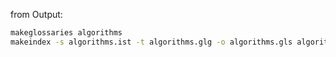 from Output:
```bash
makeglossaries algorithms
makeindex -s algorithms.ist -t algorithms.glg -o algorithms.gls algorithms.glo
```
